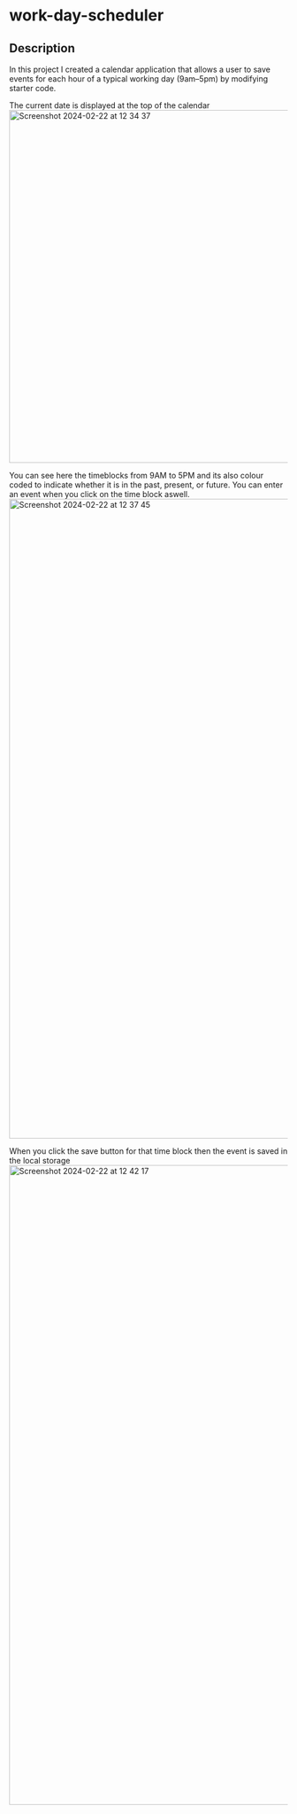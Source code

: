 # work-day-scheduler

## Description

In this project I created a calendar application that allows a user to save events for each hour of a typical working day (9am&ndash;5pm) by modifying starter code. 

The current date is displayed at the top of the calendar
<img width="637" alt="Screenshot 2024-02-22 at 12 34 37" src="https://github.com/zahrahali1/work-day-scheduler/assets/103753424/056d9e4f-3de7-425a-a38f-b3d4aff5504d">

You can see here the timeblocks from 9AM to 5PM and its also colour coded to indicate whether it is in the past, present, or future. You can enter an event when you click on the time block aswell.
<img width="1155" alt="Screenshot 2024-02-22 at 12 37 45" src="https://github.com/zahrahali1/work-day-scheduler/assets/103753424/9bb81596-9519-40bc-a492-04219c841b0d">

When you click the save button for that time block then the event is saved in the local storage
<img width="1155" alt="Screenshot 2024-02-22 at 12 42 17" src="https://github.com/zahrahali1/work-day-scheduler/assets/103753424/3e41dae3-1e6f-4319-bfd0-3b5e818cd4c8">





